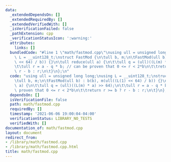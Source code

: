 ```yaml
---
data:
  _extendedDependsOn: []
  _extendedRequiredBy: []
  _extendedVerifiedWith: []
  _isVerificationFailed: false
  _pathExtension: cpp
  _verificationStatusIcon: ':warning:'
  attributes:
    links: []
  bundledCode: "#line 1 \"math/fastmod.cpp\"\nusing ull = unsigned long long;\nusing\
    \ L = __uint128_t;\nstruct FastMod {\n\tull b, m;\n\tFastMod(ull b) : b(b), m(ull((L(1)\
    \ << 64) / b)) {}\n\tull reduce(ull a) {\n\t\tull q = (ull)((L(m) * a) >> 64);\n\
    \t\tull r = a - q * b; // can be proven that 0 <= r < 2*b\n\t\treturn r >= b ?\
    \ r - b : r;\n\t}\n};\n"
  code: "using ull = unsigned long long;\nusing L = __uint128_t;\nstruct FastMod {\n\
    \tull b, m;\n\tFastMod(ull b) : b(b), m(ull((L(1) << 64) / b)) {}\n\tull reduce(ull\
    \ a) {\n\t\tull q = (ull)((L(m) * a) >> 64);\n\t\tull r = a - q * b; // can be\
    \ proven that 0 <= r < 2*b\n\t\treturn r >= b ? r - b : r;\n\t}\n};\n"
  dependsOn: []
  isVerificationFile: false
  path: math/fastmod.cpp
  requiredBy: []
  timestamp: '2021-06-06 19:00:04-04:00'
  verificationStatus: LIBRARY_NO_TESTS
  verifiedWith: []
documentation_of: math/fastmod.cpp
layout: document
redirect_from:
- /library/math/fastmod.cpp
- /library/math/fastmod.cpp.html
title: math/fastmod.cpp
---
```

